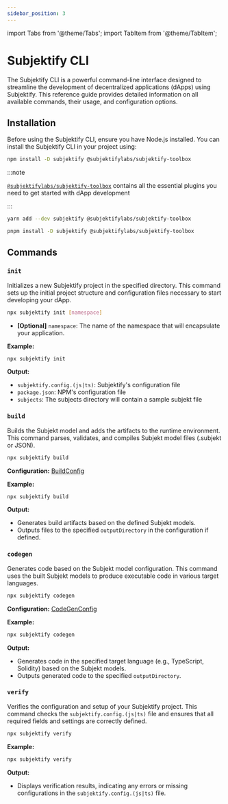 ```yaml
---
sidebar_position: 3
---
```


import Tabs from '@theme/Tabs';
import TabItem from '@theme/TabItem';

# Subjektify CLI

The Subjektify CLI is a powerful command-line interface designed to streamline the development of decentralized applications (dApps) using Subjektify. This reference guide provides detailed information on all available commands, their usage, and configuration options.

## Installation

Before using the Subjektify CLI, ensure you have Node.js installed. You can install the Subjektify CLI in your project using:

<Tabs>
<TabItem value="npm" label="npm">

```bash
npm install -D subjektify @subjektifylabs/subjektify-toolbox
```

:::note

[`@subjektifylabs/subjektify-toolbox`](https://github.com/subjektify/subjektify/tree/main/packages/subjektify-toolbox) contains all the essential plugins you need to get started with dApp development

:::

</TabItem>
<TabItem value="yarn" label="Yarn">

```bash
yarn add --dev subjektify @subjektifylabs/subjektify-toolbox
```

</TabItem>
<TabItem value="pnpm" label="pnpm">

```bash
pnpm install -D subjektify @subjektifylabs/subjektify-toolbox
```

</TabItem>
</Tabs>

## Commands

### `init`

Initializes a new Subjektify project in the specified directory. This command sets up the initial project structure and configuration files necessary to start developing your dApp.

```bash
npx subjektify init [namespace]
```

- **[Optional]** `namespace`: The name of the namespace that will encapsulate your application.

**Example:**

```bash
npx subjektify init
```

**Output:**

- `subjektify.config.(js|ts)`: Subjektify's configuration file
- `package.json`: NPM's configuration file
- `subjects`: The subjects directory will contain a sample subjekt file

### `build`

Builds the Subjekt model and adds the artifacts to the runtime environment. This command parses, validates, and compiles Subjekt model files (.subjekt or JSON).

```bash
npx subjektify build
```

**Configuration:** [BuildConfig](./config#build)

**Example:**

```bash
npx subjektify build
```

**Output:**

- Generates build artifacts based on the defined Subjekt models.
- Outputs files to the specified `outputDirectory` in the configuration if defined.

### `codegen`

Generates code based on the Subjekt model configuration. This command uses the built Subjekt models to produce executable code in various target languages.

```bash
npx subjektify codegen
```

**Configuration:** [CodeGenConfig](./config#codegen)

**Example:**

```bash
npx subjektify codegen
```

**Output:**

- Generates code in the specified target language (e.g., TypeScript, Solidity) based on the Subjekt models.
- Outputs generated code to the specified `outputDirectory`.

### `verify`

Verifies the configuration and setup of your Subjektify project. This command checks the `subjektify.config.(js|ts)` file and ensures that all required fields and settings are correctly defined.

```bash
npx subjektify verify
```

**Example:**

```bash
npx subjektify verify
```

**Output:**

- Displays verification results, indicating any errors or missing configurations in the `subjektify.config.(js|ts)` file.
